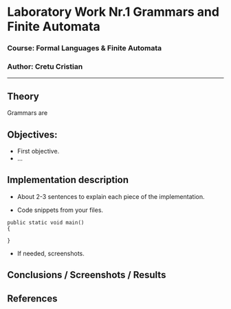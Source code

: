 # Laboratory Work Nr.1 Grammars and Finite Automata

### Course: Formal Languages & Finite Automata
### Author: Cretu Cristian

----

## Theory
Grammars are


## Objectives:

* First objective.
* ...


## Implementation description

* About 2-3 sentences to explain each piece of the implementation.


* Code snippets from your files.

```
public static void main()
{

}
```

* If needed, screenshots.


## Conclusions / Screenshots / Results


## References